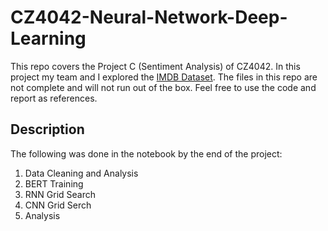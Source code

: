 # CZ4042-Neural-Network-Deep-Learning

This repo covers the Project C (Sentiment Analysis) of CZ4042. In this project my team and I explored the [IMDB Dataset](https://www.kaggle.com/lakshmi25npathi/imdb-dataset-of-50k-movie-reviews). The files in this repo are not complete and will not run out of the box. Feel free to use the code and report as references.

## Description

The following was done in the notebook by the end of the project:
1. Data Cleaning and Analysis
2. BERT Training
3. RNN Grid Search
4. CNN Grid Serch
5. Analysis
